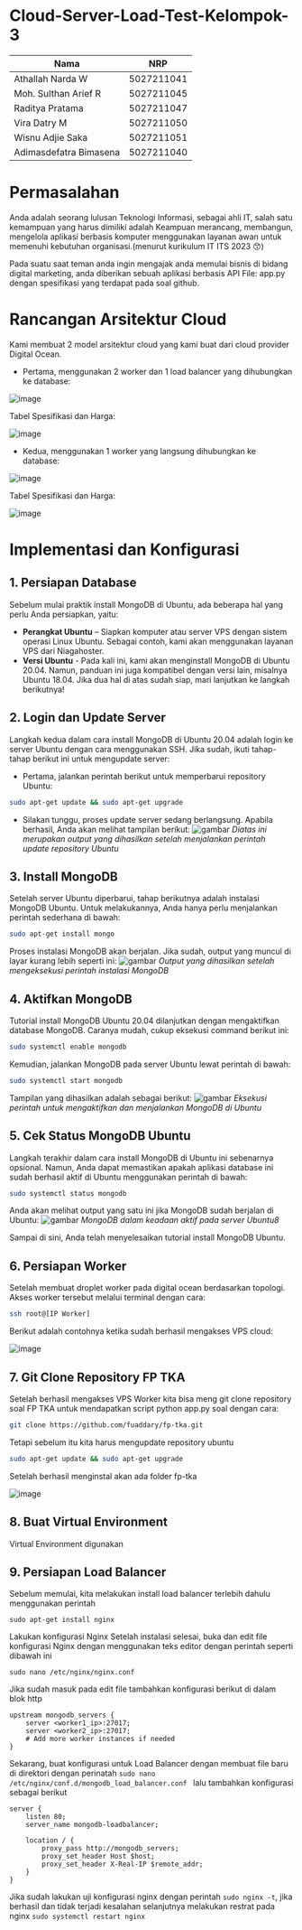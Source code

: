 # Cloud-Server-Load-Test-Kelompok-3

|       Nama      | NRP        | 
| -----------     | :---------: 
| Athallah Narda W | 5027211041 |
| Moh. Sulthan Arief R | 5027211045 |
| Raditya Pratama | 5027211047 |
| Vira Datry M | 5027211050 |
| Wisnu Adjie Saka | 5027211051 | 
| Adimasdefatra Bimasena | 5027211040 | 


# Permasalahan

Anda adalah seorang lulusan Teknologi Informasi, sebagai ahli IT, salah satu kemampuan yang harus dimiliki adalah Keampuan merancang, membangun, mengelola aplikasi berbasis komputer menggunakan layanan awan untuk memenuhi kebutuhan organisasi.(menurut kurikulum IT ITS 2023 😙)

Pada suatu saat teman anda ingin mengajak anda memulai bisnis di bidang digital marketing, anda diberikan sebuah aplikasi berbasis API File: app.py dengan spesifikasi yang terdapat pada soal github.

# Rancangan Arsitektur Cloud

 Kami membuat 2 model arsitektur cloud yang kami buat dari  cloud provider Digital Ocean.

- Pertama, menggunakan 2 worker dan 1 load balancer yang dihubungkan ke database:

![image](https://github.com/Delsea12/Jarkom-Modul-4-IT13-2023/assets/113821220/559af413-82c5-4901-b8dd-f34749941e22)

Tabel Spesifikasi dan Harga:

![image](https://github.com/Delsea12/Jarkom-Modul-4-IT13-2023/assets/113821220/2f534615-5678-4c40-99cd-ffbd00a14cf5)

- Kedua, menggunakan 1 worker yang langsung dihubungkan ke database:

![image](https://github.com/RP-Tama/Cloud-Server-Load-Test-Kelompok-3/assets/113072294/9ebf370f-99a2-4cfb-821f-1f93187fdf47)

Tabel Spesifikasi dan Harga:

![image](https://github.com/RP-Tama/Cloud-Server-Load-Test-Kelompok-3/assets/113072294/ab6cd410-9b17-4f21-baf9-93df8a435df1)



# Implementasi dan Konfigurasi
## 1. Persiapan Database
Sebelum mulai praktik install MongoDB di Ubuntu, ada beberapa hal yang perlu Anda persiapkan, yaitu:

- **Perangkat Ubuntu** – Siapkan komputer atau server VPS dengan sistem operasi Linux Ubuntu. Sebagai contoh, kami akan menggunakan layanan VPS dari Niagahoster.
- **Versi Ubuntu** - Pada kali ini, kami akan menginstall MongoDB di Ubuntu 20.04. Namun, panduan ini juga kompatibel dengan versi lain, misalnya Ubuntu 18.04.
Jika dua hal di atas sudah siap, mari lanjutkan ke langkah berikutnya!

## 2. Login dan Update Server
Langkah kedua dalam cara install MongoDB di Ubuntu 20.04 adalah login ke server Ubuntu dengan cara menggunakan SSH. Jika sudah, ikuti tahap-tahap berikut ini untuk mengupdate server:

- Pertama, jalankan perintah berikut untuk memperbarui repository Ubuntu:
```bash
sudo apt-get update && sudo apt-get upgrade
```
- Silakan tunggu, proses update server sedang berlangsung. Apabila berhasil, Anda akan melihat tampilan berikut:
![gambar](https://niagaspace.sgp1.digitaloceanspaces.com/blog/wp-content/uploads/2023/05/31073042/1-update-server-ubuntu.webp)
*Diatas ini merupakan output yang dihasilkan setelah menjalankan perintah update repository Ubuntu*

## 3. Install MongoDB
Setelah server Ubuntu diperbarui, tahap berikutnya adalah instalasi MongoDB Ubuntu. Untuk melakukannya, Anda hanya perlu menjalankan perintah sederhana di bawah:
```bash
sudo apt-get install mongo
```
Proses instalasi MongoDB akan berjalan. Jika sudah, output yang muncul di layar kurang lebih seperti ini:
![gambar](https://niagaspace.sgp1.digitaloceanspaces.com/blog/wp-content/uploads/2023/05/31073045/2-cara-install-mongodb-di-ubuntu.webp)
*Output yang dihasilkan setelah mengeksekusi perintah instalasi MongoDB*

## 4. Aktifkan MongoDB
Tutorial install MongoDB Ubuntu 20.04 dilanjutkan dengan mengaktifkan database MongoDB. Caranya mudah, cukup eksekusi command berikut ini:
```bash
sudo systemctl enable mongodb
```
Kemudian, jalankan MongoDB pada server Ubuntu lewat perintah di bawah:
```bash
sudo systemctl start mongodb
```
Tampilan yang dihasilkan adalah sebagai berikut:
![gambar](https://niagaspace.sgp1.digitaloceanspaces.com/blog/wp-content/uploads/2023/05/31073047/3-mengaktifkan-dan-menjalankan-mongodb-dalam-cara-install-mongodb.webp)
*Eksekusi perintah untuk mengaktifkan dan menjalankan MongoDB di Ubuntu*

## 5. Cek Status MongoDB Ubuntu
Langkah terakhir dalam cara install MongoDB di Ubuntu ini sebenarnya opsional. Namun, Anda dapat memastikan apakah aplikasi database ini sudah berhasil aktif di Ubuntu menggunakan perintah di bawah:
```bash
sudo systemctl status mongodb
```
Anda akan melihat output yang satu ini jika MongoDB sudah berjalan di Ubuntu:
![gambar](https://niagaspace.sgp1.digitaloceanspaces.com/blog/wp-content/uploads/2023/05/31073049/4-cek-status-mongodb-dalam-install-mongodb-ubuntu.webp)
*MongoDB dalam keadaan aktif pada server Ubuntu8*

Sampai di sini, Anda telah menyelesaikan tutorial install MongoDB Ubuntu.

## 6. Persiapan Worker
Setelah membuat droplet worker pada digital ocean berdasarkan topologi. Akses worker tersebut melalui terminal dengan cara:
```bash
ssh root@[IP Worker]
```
Berikut adalah contohnya ketika sudah berhasil mengakses VPS cloud:

![image](https://github.com/RP-Tama/Cloud-Server-Load-Test-Kelompok-3/assets/113072294/0f74decc-30e1-4823-8494-009788f4b412)

## 7. Git Clone Repository FP TKA
Setelah berhasil mengakses VPS Worker kita bisa meng git clone repository soal FP TKA untuk mendapatkan script python app.py soal dengan cara:
```bash
git clone https://github.com/fuaddary/fp-tka.git
```
Tetapi sebelum itu kita harus mengupdate repository ubuntu
```bash
sudo apt-get update && sudo apt-get upgrade
```
Setelah berhasil menginstal akan ada folder fp-tka

![image](https://github.com/RP-Tama/Cloud-Server-Load-Test-Kelompok-3/assets/113072294/59132cae-b9e2-4b78-883f-9d3b62dd708d)

## 8. Buat Virtual Environment
Virtual Environment digunakan

## 9. Persiapan Load Balancer
Sebelum memulai, kita melakukan install load balancer terlebih dahulu menggunakan perintah 

`sudo apt-get install nginx`

Lakukan konfigurasi Nginx Setelah instalasi selesai, buka dan edit file konfigurasi Nginx dengan menggunakan teks editor dengan perintah seperti dibawah ini

`sudo nano /etc/nginx/nginx.conf`

Jika sudah masuk pada edit file tambahkan konfigurasi berikut di dalam blok http

```
upstream mongodb_servers {
    server <worker1_ip>:27017;
    server <worker2_ip>:27017;
    # Add more worker instances if needed
}
```
Sekarang, buat konfigurasi untuk Load Balancer dengan membuat file baru di direktori dengan perinatah `sudo nano /etc/nginx/conf.d/mongodb_load_balancer.conf
` lalu tambahkan konfigurasi sebagai berikut

```
server {
    listen 80;
    server_name mongodb-loadbalancer;

    location / {
        proxy_pass http://mongodb_servers;
        proxy_set_header Host $host;
        proxy_set_header X-Real-IP $remote_addr;
    }
}
```

Jika sudah lakukan uji konfigurasi nginx dengan perintah `sudo nginx -t`, jika berhasil dan tidak terjadi kesalahan selanjutnya melakukan restrat pada nginx `sudo systemctl restart nginx`

